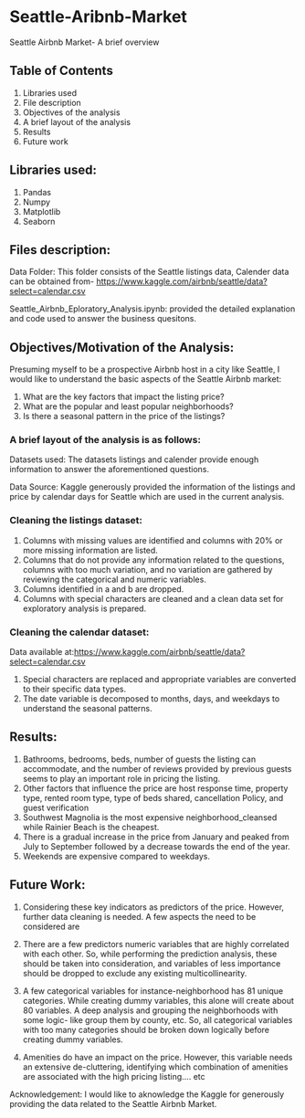 # Seattle-Aribnb-Market
Seattle Airbnb Market- A brief overview

## Table of Contents
1. Libraries used
2. File description
3. Objectives of the analysis
4. A brief layout of the analysis
5. Results
6. Future work

## Libraries used:
1. Pandas
2. Numpy
3. Matplotlib
4. Seaborn

## Files description:
Data Folder: This folder consists of the Seattle listings data, Calender data can be obtained from- https://www.kaggle.com/airbnb/seattle/data?select=calendar.csv

Seattle_Airbnb_Eploratory_Analysis.ipynb: provided the detailed explanation and code used to answer the business quesitons.

## Objectives/Motivation of the Analysis:

Presuming myself to be a prospective Airbnb host in a city like Seattle, I would like to understand the basic aspects of the Seattle Airbnb market:

1. What are the key factors that impact the listing price?
2. What are the popular and least popular neighborhoods?
3. Is there a seasonal pattern in the price of the listings?

### A brief layout of the analysis is as follows:

Datasets used: The datasets listings and calender provide enough information to answer the aforementioned questions.

Data Source: Kaggle generously provided the information of the listings and price by calendar days for Seattle which are used in the current analysis.

### Cleaning the listings dataset:

1. Columns with missing values are identified and columns with 20% or more missing information are listed.
2. Columns that do not provide any information related to the questions, columns with too much variation, and no variation are gathered by reviewing the categorical and numeric variables.
3. Columns identified in a and b are dropped.
4. Columns with special characters are cleaned and a clean data set for exploratory analysis is prepared.

### Cleaning the calendar dataset:

Data available at:https://www.kaggle.com/airbnb/seattle/data?select=calendar.csv

1. Special characters are replaced and appropriate variables are converted to their specific data types.
2. The date variable is decomposed to months, days, and weekdays to understand the seasonal patterns.

## Results:

1. Bathrooms, bedrooms, beds, number of guests the listing can accommodate, and the number of reviews provided by previous guests seems to play an important role in pricing the listing.
2. Other factors that influence the price are host response time, property type, rented room type, type of beds shared, cancellation Policy, and guest verification
3. Southwest Magnolia is the most expensive neighborhood_cleansed while Rainier Beach is the cheapest.
4. There is a gradual increase in the price from January and peaked from July to September followed by a decrease towards the end of the year.
5. Weekends are expensive compared to weekdays.

## Future Work:

1. Considering these key indicators as predictors of the price. However, further data cleaning is needed. A few aspects the need to be considered are

2. There are a few predictors numeric variables that are highly correlated with each other. So, while performing the prediction analysis, these should be taken into consideration, and variables of less importance should be dropped to exclude any existing multicollinearity.

3. A few categorical variables for instance-neighborhood has 81 unique categories. While creating dummy variables, this alone will create about 80 variables. A deep analysis and grouping the neighborhoods with some logic- like group them by county, etc. So, all categorical variables with too many categories should be broken down logically before creating dummy variables.

4. Amenities do have an impact on the price. However, this variable needs an extensive de-cluttering, identifying which combination of amenities are associated with the high pricing listing…. etc


Acknowledgement:
I would like to aknowledge the Kaggle for generously providing the data related to the Seattle Airbnb Market.
